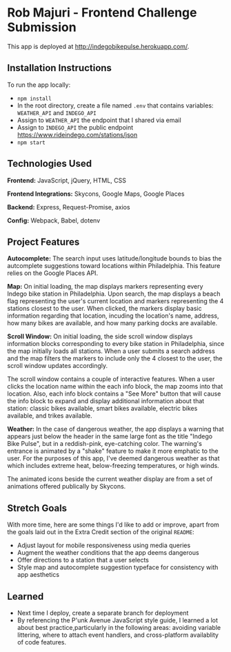 # Rob Majuri - Frontend Challenge Submission

This app is deployed at http://indegobikepulse.herokuapp.com/.

## Installation Instructions

To run the app locally:

* `npm install`
* In the root directory, create a file named `.env` that contains variables: `WEATHER_API` and `INDEGO_API`
* Assign to `WEATHER_API` the endpoint that I shared via email
* Assign to `INDEGO_API` the public endpoint https://www.rideindego.com/stations/json
* `npm start`

## Technologies Used

**Frontend:** JavaScript, jQuery, HTML, CSS

**Frontend Integrations:** Skycons, Google Maps, Google Places

**Backend:** Express, Request-Promise, axios

**Config:** Webpack, Babel, dotenv

## Project Features

**Autocomplete:** The search input uses latitude/longitude bounds to bias the autcomplete suggestions toward locations within Philadelphia. This feature relies on the Google Places API.

**Map:** On initial loading, the map displays markers representing every Indego bike station in Philadelphia. Upon search, the map displays a beach flag representing the user's current location and markers representing the 4 stations closest to the user. When clicked, the markers display basic information regarding that location, incuding the location's name, address, how many bikes are available, and how many parking docks are available.

**Scroll Window:** On initial loading, the side scroll window displays information blocks corresponding to every bike station in Philadelphia, since the map initially loads all stations. When a user submits a search address and the map filters the markers to include only the 4 closest to the user, the scroll window updates accordingly. 

The scroll window contains a couple of interactive features. When a user clicks the location name within the each info block, the map zooms into that location. Also, each info block contains a "See More" button that will cause the info block to expand and display additional information about that station: classic bikes available, smart bikes available, electric bikes available, and trikes available.

**Weather:** In the case of dangerous weather, the app displays a warning that appears just below the header in the same large font as the title "Indego Bike Pulse", but in a reddish-pink, eye-catching color. The warning's entrance is animated by a "shake" feature to make it more emphatic to the user. For the purposes of this app, I've deemed dangerous weather as that which includes extreme heat, below-freezing temperatures, or high winds. 

The animated icons beside the current weather display are from a set of animations offered publically by Skycons.

## Stretch Goals

With more time, here are some things I'd like to add or improve, apart from the goals laid out in the Extra Credit section of the original `README`:

* Adjust layout for mobile responsiveness using media queries
* Augment the weather conditions that the app deems dangerous
* Offer directions to a station that a user selects
* Style map and autocomplete suggestion typeface for consistency with app aesthetics

## Learned

* Next time I deploy, create a separate branch for deployment
* By referencing the P'unk Avenue JavaScript style guide, I learned a lot about best practice,particularly in the following areas: avoiding variable littering, where to attach event handlers, and cross-platform availablity of code features.

